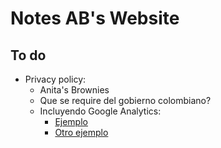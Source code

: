 # Notes AB's Website

## To do
* Privacy policy:
  * Anita's Brownies
  * Que se require del gobierno colombiano?
  * Incluyendo Google Analytics:
    * [Ejemplo](https://termsfeed.com/blog/privacy-policy-google-analytics/)
    * [Otro ejemplo](https://privacypolicies.com/blog/privacy-policy-google-analytics/)
